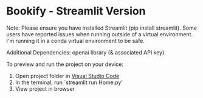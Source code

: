 
  # Bookify - Streamlit Version 

  Note: Please ensure you have installed Streamlit (pip install streamlit). Some users have reported issues when running outside of a virtual environment. I'm running it in a conda virtual 
        environment to be safe.  

  Additional Dependencies: openai library (& associated API key).

  To preview and run the project on your device:
  1) Open project folder in <a href="https://code.visualstudio.com/download">Visual Studio Code</a>
  2) In the terminal, run `streamlit run Home.py'
  3) View project in browser
  
